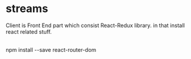 # streams

Client is Front End part which consist React-Redux library. in that install react related stuff.

<br>
npm install --save react-router-dom
